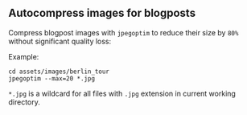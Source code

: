 ## Autocompress images for blogposts

Compress blogpost images with `jpegoptim` to reduce their size by `80%` without significant quality loss:

Example:
```
cd assets/images/berlin_tour
jpegoptim --max=20 *.jpg
```

`*.jpg` is a wildcard for all files with `.jpg` extension in current working directory.